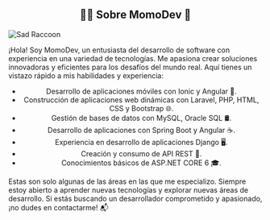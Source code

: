 <section>
  <h2 align="center">👨‍💻 Sobre MomoDev 🚀</h2>
  <img src="https://cdn.leonardo.ai/users/40344ce2-26b2-4ac4-9a5c-2672816e4111/generations/e295c5cf-885c-4d05-acad-12344c4fa929/Default_Sad_raccoon_looking_down_animation_style_Studio_Ghibli_0.jpg" alt="Sad Raccoon">
  <p>
    ¡Hola! Soy MomoDev, un entusiasta del desarrollo de software con experiencia en una variedad de tecnologías. Me apasiona crear soluciones innovadoras y eficientes para los desafíos del mundo real. Aquí tienes un vistazo rápido a mis habilidades y experiencia:
  </p>
  <ul align="center">
    <li>Desarrollo de aplicaciones móviles con Ionic y Angular 📱.</li>
    <li>Construcción de aplicaciones web dinámicas con Laravel, PHP, HTML, CSS y Bootstrap 🌐.</li>
    <li>Gestión de bases de datos con MySQL, Oracle SQL 🛢️.</li>
    <li>Desarrollo de aplicaciones con Spring Boot y Angular ☕.</li>
    <li>Experiencia en desarrollo de aplicaciones Django 🖥️.</li>
    <li>Creación y consumo de API REST 🔄.</li>
    <li>Conocimientos básicos de ASP.NET CORE 6 🎓.</li>
  </ul>
  <p>
    Estas son solo algunas de las áreas en las que me especializo. Siempre estoy abierto a aprender nuevas tecnologías y explorar nuevas áreas de desarrollo. Si estás buscando un desarrollador comprometido y apasionado, ¡no dudes en contactarme! 📬
  </p>
</section>

